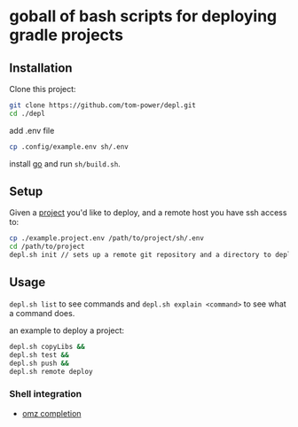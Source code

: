 # goball of bash scripts for deploying gradle projects

## Installation

Clone this project:

```bash
git clone https://github.com/tom-power/depl.git
cd ./depl
```

add .env file

```bash
cp .config/example.env sh/.env
```
install [go](https://golang.org/) and run `sh/build.sh`.

## Setup

Given a [project](https://github.com/tom-power/depl-example-project) you'd like to deploy, and a remote host you have ssh access to:

```bash
cp ./example.project.env /path/to/project/sh/.env
cd /path/to/project
depl.sh init // sets up a remote git repository and a directory to deploy the project from
```

## Usage

`depl.sh list` to see commands and `depl.sh explain <command>` to see what a command does.

an example to deploy a project:

```bash
depl.sh copyLibs &&
depl.sh test &&
depl.sh push &&
depl.sh remote deploy
```

### Shell integration

- [omz completion](https://github.com/tom-power/depl/blob/master/config/.oh-my-zsh/custom/completions/_depl)
